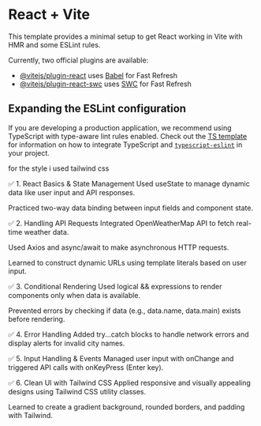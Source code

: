 # React + Vite

This template provides a minimal setup to get React working in Vite with HMR and some ESLint rules.

Currently, two official plugins are available:

- [@vitejs/plugin-react](https://github.com/vitejs/vite-plugin-react/blob/main/packages/plugin-react) uses [Babel](https://babeljs.io/) for Fast Refresh
- [@vitejs/plugin-react-swc](https://github.com/vitejs/vite-plugin-react/blob/main/packages/plugin-react-swc) uses [SWC](https://swc.rs/) for Fast Refresh

## Expanding the ESLint configuration

If you are developing a production application, we recommend using TypeScript with type-aware lint rules enabled. Check out the [TS template](https://github.com/vitejs/vite/tree/main/packages/create-vite/template-react-ts) for information on how to integrate TypeScript and [`typescript-eslint`](https://typescript-eslint.io) in your project.


for the style i used tailwind css 



✅ 1. React Basics & State Management
Used useState to manage dynamic data like user input and API responses.

Practiced two-way data binding between input fields and component state.

✅ 2. Handling API Requests
Integrated OpenWeatherMap API to fetch real-time weather data.

Used Axios and async/await to make asynchronous HTTP requests.

Learned to construct dynamic URLs using template literals based on user input.

✅ 3. Conditional Rendering
Used logical && expressions to render components only when data is available.

Prevented errors by checking if data (e.g., data.name, data.main) exists before rendering.

✅ 4. Error Handling
Added try...catch blocks to handle network errors and display alerts for invalid city names.

✅ 5. Input Handling & Events
Managed user input with onChange and triggered API calls with onKeyPress (Enter key).

✅ 6. Clean UI with Tailwind CSS
Applied responsive and visually appealing designs using Tailwind CSS utility classes.

Learned to create a gradient background, rounded borders, and padding with Tailwind.
